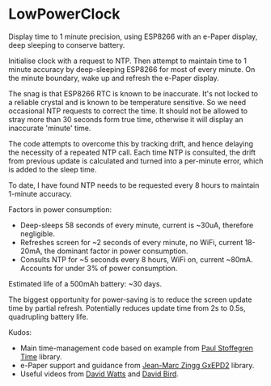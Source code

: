 # LowPowerClock
Display time to 1 minute precision, using ESP8266 with an e-Paper display, deep sleeping to conserve battery.

Initialise clock with a request to NTP. Then attempt to maintain time to 1 minute accuracy by deep-sleeping ESP8266 for most of every minute. On the minute boundary, wake up and refresh the e-Paper display. 

The snag is that ESP8266 RTC is known to be inaccurate. It's not locked to a reliable crystal and is known to be temperature sensitive. So we need occasional NTP requests to correct the time. It should not be allowed to stray more than 30 seconds form true time, otherwise it will display an inaccurate 'minute' time. 

The code attempts to overcome this by tracking drift, and hence delaying the necessity of a repeated NTP call. Each time NTP is consulted, the drift from previous update is calculated and turned into a per-minute error, which is added to the sleep time.

To date, I have found NTP needs to be requested every 8 hours to maintain 1-minute accuracy.

Factors in power consumption:
* Deep-sleeps 58 seconds of every minute, current is ~30uA, therefore negligible.
* Refreshes screen for ~2 seconds of every minute, no WiFi, current 18-20mA, the dominant factor in power consumption.
* Consults NTP for ~5 seconds every 8 hours, WiFi on, current ~80mA. Accounts for under 3% of power consumption. 

Estimated life of a 500mAh battery: ~30 days.

The biggest opportunity for power-saving is to reduce the screen update time by partial refresh. Potentially reduces update time from 2s to 0.5s, quadrupling battery life.

Kudos:
* Main time-management code based on example from [Paul Stoffegren Time](https://github.com/PaulStoffregen/Time) library.
* e-Paper support and guidance from [Jean-Marc Zingg GxEPD2](https://github.com/ZinggJM/GxEPD2) library.
* Useful videos from [David Watts](https://www.youtube.com/watch?v=OPaCF-XJhqc) and [David Bird](https://www.youtube.com/watch?v=AeYbX0zaJTY).


